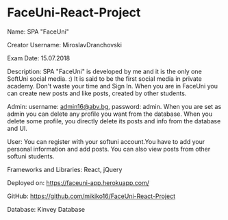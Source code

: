 # FaceUni-React-Project



Name: SPA "FaceUni"

Creator Username: MiroslavDranchovski

Exam Date: 15.07.2018

Description: SPA "FaceUni" is developed by me and it is the only one SoftUni social media. :)
It is said to be the first social media in private academy. Don't waste your time and Sign In.
When you are in FaceUni you can create new posts and like posts, created by other students.

Admin: username: admin16@abv.bg, password: admin. 
When you are set as admin you can delete any profile you want from the database.
When you delete some profile, you directly delete its posts and info from the database and UI.
 
User: You can register with your softuni account.You have to add your personal information and add posts.
You can also view posts from other softuni students.
 
Frameworks and Libraries: React, jQuery

Deployed on: https://faceuni-app.herokuapp.com/

GitHub: https://github.com/mikiko16/FaceUni-React-Project
 
Database: Kinvey Database
 
 
 
 
